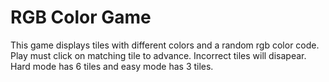 # RGB Color Game

This game displays tiles with different colors and a random rgb color code. Play must click on matching tile to advance. Incorrect tiles will disapear. Hard mode has 6 tiles and easy mode has 3 tiles.  
